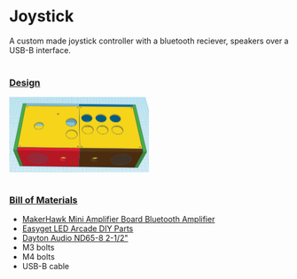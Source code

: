 # Joystick
A custom made joystick controller with a bluetooth reciever, speakers over a USB-B interface.
<br><br>
<h3><b><u>Design</u></b></h3>
<img align="center" height="50%" width="50%"src="joystick.png">
<br><br>
<h3><b><u>Bill of Materials</u></b></h3>
<ul>
  <li><a href="https://www.amazon.com/dp/B08Z3FBSDT">MakerHawk Mini Amplifier Board Bluetooth Amplifier</a>
  <li><a href="https://www.amazon.com/dp/B00WAY9848">Easyget LED Arcade DIY Parts</a>
  <li><a href="https://www.amazon.com/gp/product/B0042GWIZI">Dayton Audio ND65-8 2-1/2"</a>
  <li>M3 bolts
  <li>M4 bolts
  <li>USB-B cable
</ul>
